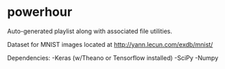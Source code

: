# powerhour
Auto-generated playlist along with associated file utilities.

Dataset for MNIST images located at http://yann.lecun.com/exdb/mnist/

Dependencies:
  -Keras (w/Theano or Tensorflow installed)
  -SciPy
  -Numpy

